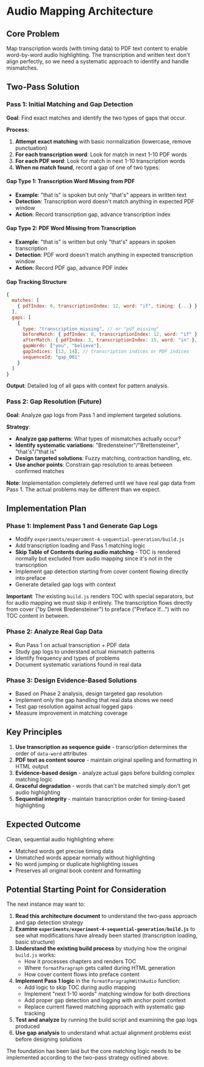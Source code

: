 # Audio Mapping Architecture

## Core Problem

Map transcription words (with timing data) to PDF text content to enable word-by-word audio highlighting. The transcription and written text don't align perfectly, so we need a systematic approach to identify and handle mismatches.

## Two-Pass Solution

### Pass 1: Initial Matching and Gap Detection

**Goal**: Find exact matches and identify the two types of gaps that occur.

**Process**:
1. **Attempt exact matching** with basic normalization (lowercase, remove punctuation)
2. **For each transcription word**: Look for match in next 1-10 PDF words
3. **For each PDF word**: Look for match in next 1-10 transcription words  
4. **When no match found**, record a gap of one of two types:

#### Gap Type 1: Transcription Word Missing from PDF
- **Example**: "that is" is spoken but only "that's" appears in written text
- **Detection**: Transcription word doesn't match anything in expected PDF window
- **Action**: Record transcription gap, advance transcription index

#### Gap Type 2: PDF Word Missing from Transcription  
- **Example**: "that is" is written but only "that's" appears in spoken transcription
- **Detection**: PDF word doesn't match anything in expected transcription window  
- **Action**: Record PDF gap, advance PDF index

#### Gap Tracking Structure
```javascript
{
  matches: [
    { pdfIndex: 0, transcriptionIndex: 12, word: "if", timing: {...} }
  ],
  gaps: [
    {
      type: "transcription_missing", // or "pdf_missing" 
      beforeMatch: { pdfIndex: 0, transcriptionIndex: 12, word: "if" },
      afterMatch: { pdfIndex: 3, transcriptionIndex: 15, word: "in" },
      gapWords: ["you", "believe"],
      gapIndices: [13, 14], // transcription indices or PDF indices
      sequenceId: "gap_001"
    }
  ]
}
```

**Output**: Detailed log of all gaps with context for pattern analysis.

### Pass 2: Gap Resolution (Future)

**Goal**: Analyze gap logs from Pass 1 and implement targeted solutions.

**Strategy**: 
- **Analyze gap patterns**: What types of mismatches actually occur?
- **Identify systematic variations**: "Bredensteiner"/"Brettensteiner", "that's"/"that is"
- **Design targeted solutions**: Fuzzy matching, contraction handling, etc.
- **Use anchor points**: Constrain gap resolution to areas between confirmed matches

**Note**: Implementation completely deferred until we have real gap data from Pass 1. The actual problems may be different than we expect.

## Implementation Plan

### Phase 1: Implement Pass 1 and Generate Gap Logs
- Modify `experiments/experiment-4-sequential-generation/build.js`
- Add transcription loading and Pass 1 matching logic
- **Skip Table of Contents during audio matching** - TOC is rendered normally but excluded from audio mapping since it's not in the transcription
- Implement gap detection starting from cover content flowing directly into preface
- Generate detailed gap logs with context

**Important**: The existing `build.js` renders TOC with special separators, but for audio mapping we must skip it entirely. The transcription flows directly from cover ("by Derek Bredensteiner") to preface ("Preface If...") with no TOC content in between.

### Phase 2: Analyze Real Gap Data  
- Run Pass 1 on actual transcription + PDF data
- Study gap logs to understand actual mismatch patterns
- Identify frequency and types of problems
- Document systematic variations found in real data

### Phase 3: Design Evidence-Based Solutions
- Based on Phase 2 analysis, design targeted gap resolution
- Implement only the gap handling that real data shows we need
- Test gap resolution against actual logged gaps
- Measure improvement in matching coverage

## Key Principles

1. **Use transcription as sequence guide** - transcription determines the order of `data-word` attributes
2. **PDF text as content source** - maintain original spelling and formatting in HTML output
3. **Evidence-based design** - analyze actual gaps before building complex matching logic
4. **Graceful degradation** - words that can't be matched simply don't get audio highlighting
5. **Sequential integrity** - maintain transcription order for timing-based highlighting

## Expected Outcome

Clean, sequential audio highlighting where:
- Matched words get precise timing data
- Unmatched words appear normally without highlighting
- No word jumping or duplicate highlighting issues
- Preserves all original book content and formatting

## Potential Starting Point for Consideration

The next instance may want to:

1. **Read this architecture document** to understand the two-pass approach and gap detection strategy
2. **Examine `experiments/experiment-4-sequential-generation/build.js`** to see what modifications have already been started (transcription loading, basic structure)
3. **Understand the existing build process** by studying how the original `build.js` works:
   - How it processes chapters and renders TOC
   - Where `formatParagraph` gets called during HTML generation  
   - How cover content flows into preface content
4. **Implement Pass 1 logic** in the `formatParagraphWithAudio` function:
   - Add logic to skip TOC during audio mapping
   - Implement "next 1-10 words" matching window for both directions
   - Add proper gap detection and logging with anchor point context
   - Replace current flawed matching approach with systematic gap tracking
5. **Test and analyze** by running the build script and examining the gap logs produced
6. **Use gap analysis** to understand what actual alignment problems exist before designing solutions

The foundation has been laid but the core matching logic needs to be implemented according to the two-pass strategy outlined above.